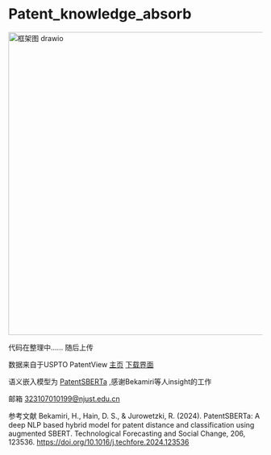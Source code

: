 # Patent_knowledge_absorb
<img width="1197" height="602" alt="框架图 drawio" src="https://github.com/user-attachments/assets/a5a65706-535a-4ac9-98c5-3480144fda15" />

代码在整理中......
随后上传

数据来自于USPTO PatentView [主页](https://patentsview.org/home) [下载界面](https://patentsview.org/download/data-download-tables)

语义嵌入模型为 [PatentSBERTa](https://huggingface.co/AI-Growth-Lab/PatentSBERTa)  ,感谢Bekamiri等人insight的工作

邮箱 323107010199@njust.edu.cn

参考文献
Bekamiri, H., Hain, D. S., & Jurowetzki, R. (2024). PatentSBERTa: A deep NLP based hybrid model for patent distance and classification using augmented SBERT. Technological Forecasting and Social Change, 206, 123536. https://doi.org/10.1016/j.techfore.2024.123536

